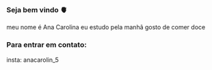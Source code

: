 ### Seja bem vindo 🫀
meu nome é Ana Carolina 
eu estudo pela manhã
gosto de comer doce 
### Para entrar em contato:
insta: anacarolin_5 
